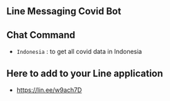 ## Line Messaging Covid Bot

## Chat Command

-   `Indonesia` : to get all covid data in Indonesia

## Here to add to your Line application

-   https://lin.ee/w9ach7D
